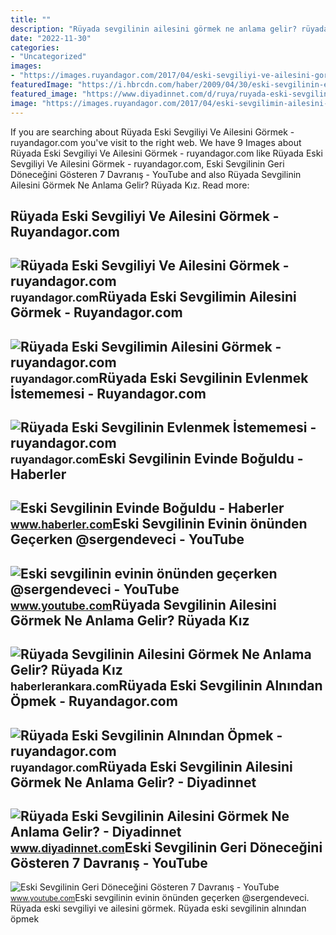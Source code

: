```yaml
---
title: ""
description: "Rüyada sevgilinin ailesini görmek ne anlama gelir? rüyada kız"
date: "2022-11-30"
categories:
- "Uncategorized"
images:
- "https://images.ruyandagor.com/2017/04/eski-sevgiliyi-ve-ailesini-gormek-1710.jpg"
featuredImage: "https://i.hbrcdn.com/haber/2009/04/30/eski-sevgilinin-evinde-boguldu_amp.jpg"
featured_image: "https://www.diyadinnet.com/d/ruya/ruyada-eski-sevgilinin-ailesini-gormek-ne-anlama-gelir-160.jpg"
image: "https://images.ruyandagor.com/2017/04/eski-sevgilimin-ailesini-gormek-2013.jpg"
---
```


If you are searching about Rüyada Eski Sevgiliyi Ve Ailesini Görmek - ruyandagor.com you've visit to the right web. We have 9 Images about Rüyada Eski Sevgiliyi Ve Ailesini Görmek - ruyandagor.com like Rüyada Eski Sevgiliyi Ve Ailesini Görmek - ruyandagor.com, Eski Sevgilinin Geri Döneceğini Gösteren 7 Davranış - YouTube and also Rüyada Sevgilinin Ailesini Görmek Ne Anlama Gelir? Rüyada Kız. Read more:

Rüyada Eski Sevgiliyi Ve Ailesini Görmek - Ruyandagor.com
---------------------------------------------------------

 ![Rüyada Eski Sevgiliyi Ve Ailesini Görmek - ruyandagor.com](https://images.ruyandagor.com/2017/04/eski-sevgiliyi-ve-ailesini-gormek-1710.jpg) <small>ruyandagor.com</small>Rüyada Eski Sevgilimin Ailesini Görmek - Ruyandagor.com
-------------------------------------------------------

 ![Rüyada Eski Sevgilimin Ailesini Görmek - ruyandagor.com](https://images.ruyandagor.com/2017/04/eski-sevgilimin-ailesini-gormek-2013.jpg) <small>ruyandagor.com</small>Rüyada Eski Sevgilinin Evlenmek İstememesi - Ruyandagor.com
-----------------------------------------------------------

 ![Rüyada Eski Sevgilinin Evlenmek İstememesi - ruyandagor.com](https://images.ruyandagor.com/2017/05/eski-sevgilinin-evlenmek-istememesi-1646.jpg) <small>ruyandagor.com</small>Eski Sevgilinin Evinde Boğuldu - Haberler
-----------------------------------------

 ![Eski Sevgilinin Evinde Boğuldu - Haberler](https://i.hbrcdn.com/haber/2009/04/30/eski-sevgilinin-evinde-boguldu_amp.jpg) <small>www.haberler.com</small>Eski Sevgilinin Evinin önünden Geçerken @sergendeveci - YouTube
---------------------------------------------------------------

 ![Eski sevgilinin evinin önünden geçerken @sergendeveci - YouTube](https://i.ytimg.com/vi/Lr3PR2hovOY/hq2.jpg?sqp=-oaymwEoCOADEOgC8quKqQMcGADwAQH4Ac4FgAKACooCDAgAEAEYZSBlKGUwDw==&rs=AOn4CLDrirVadvkp7WRbazgVzA1-ykOM_g) <small>www.youtube.com</small>Rüyada Sevgilinin Ailesini Görmek Ne Anlama Gelir? Rüyada Kız
-------------------------------------------------------------

 ![Rüyada Sevgilinin Ailesini Görmek Ne Anlama Gelir? Rüyada Kız](https://static.daktilo.com/sites/415/uploads/2021/09/09/large/eski-sevgilinin-ailesini-gormek-1600-1631168868.jpg) <small>haberlerankara.com</small>Rüyada Eski Sevgilinin Alnından Öpmek - Ruyandagor.com
------------------------------------------------------

 ![Rüyada Eski Sevgilinin Alnından Öpmek - ruyandagor.com](https://images.ruyandagor.com/2017/04/birini-alnindan-opmek-2146.jpg) <small>ruyandagor.com</small>Rüyada Eski Sevgilinin Ailesini Görmek Ne Anlama Gelir? - Diyadinnet
--------------------------------------------------------------------

 ![Rüyada Eski Sevgilinin Ailesini Görmek Ne Anlama Gelir? - Diyadinnet](https://www.diyadinnet.com/d/ruya/ruyada-eski-sevgilinin-ailesini-gormek-ne-anlama-gelir-160.jpg) <small>www.diyadinnet.com</small>Eski Sevgilinin Geri Döneceğini Gösteren 7 Davranış - YouTube
-------------------------------------------------------------

 ![Eski Sevgilinin Geri Döneceğini Gösteren 7 Davranış - YouTube](https://i.ytimg.com/vi/PujUaGmwvWU/maxresdefault.jpg) <small>www.youtube.com</small>Eski sevgilinin evinin önünden geçerken @sergendeveci. Rüyada eski sevgiliyi ve ailesini görmek. Rüyada eski sevgilinin alnından öpmek
